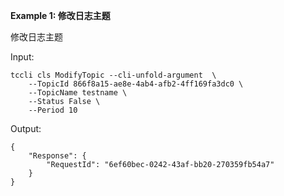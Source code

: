 **Example 1: 修改日志主题**

修改日志主题

Input: 

```
tccli cls ModifyTopic --cli-unfold-argument  \
    --TopicId 866f8a15-ae8e-4ab4-afb2-4ff169fa3dc0 \
    --TopicName testname \
    --Status False \
    --Period 10
```

Output: 
```
{
    "Response": {
        "RequestId": "6ef60bec-0242-43af-bb20-270359fb54a7"
    }
}
```

